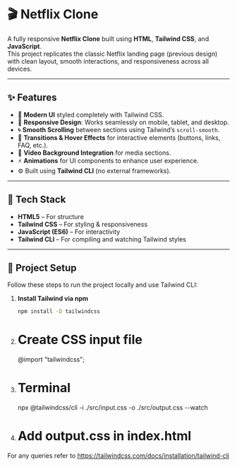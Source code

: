 # 🎬 Netflix Clone

A fully responsive **Netflix Clone** built using **HTML**, **Tailwind CSS**, and **JavaScript**.  
This project replicates the classic Netflix landing page (previous design) with clean layout, smooth interactions, and responsiveness across all devices.  

---

## ✨ Features

- 🎨 **Modern UI** styled completely with Tailwind CSS.  
- 📱 **Responsive Design**: Works seamlessly on mobile, tablet, and desktop.  
- 🌀 **Smooth Scrolling** between sections using Tailwind’s `scroll-smooth`.  
- 🔄 **Transitions & Hover Effects** for interactive elements (buttons, links, FAQ, etc.).  
- 🎥 **Video Background Integration** for media sections.  
- ⚡ **Animations** for UI components to enhance user experience.  
- ⚙️ Built using **Tailwind CLI** (no external frameworks).  

---

## 🚀 Tech Stack

- **HTML5** – For structure  
- **Tailwind CSS** – For styling & responsiveness  
- **JavaScript (ES6)** – For interactivity  
- **Tailwind CLI** – For compiling and watching Tailwind styles  

---

## 📂 Project Setup

Follow these steps to run the project locally and use Tailwind CLI:

1. **Install Tailwind via npm**
   ```bash
   npm install -D tailwindcss

2. # Create CSS input file
   @import "tailwindcss";

3. # Terminal
   npx @tailwindcss/cli -i ./src/input.css -o ./src/output.css --watch

4. # Add output.css in index.html
   <link href="./src/output.css" rel="stylesheet">

For any queries refer to https://tailwindcss.com/docs/installation/tailwind-cli
